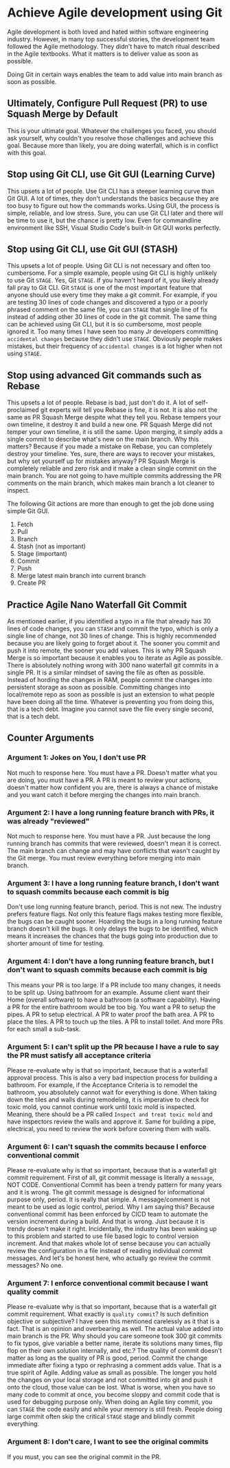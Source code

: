 # Achieve Agile development using Git

Agile development is both loved and hated within software engineering industry.
However, in many top successful stories, the development team followed the Agile methodology.
They didn't have to match ritual described in the Agile textbooks.
What it matters is to deliver value as soon as possible.

Doing Git in certain ways enables the team to add value into main branch as soon as possible.

## Ultimately, Configure Pull Request (PR) to use Squash Merge by Default

This is your ultimate goal. Whatever the challenges you faced, you should ask yourself,
why couldn't you resolve those challenges and achieve this goal.
Because more than likely, you are doing waterfall, which is in conflict with this goal.

## Stop using Git CLI, use Git GUI (Learning Curve)

This upsets a lot of people. Use Git CLI has a steeper learning curve than Git GUI.
A lot of times, they don't understands the basics because they are too busy to
figure out how the commands works. Using GUI, the process is simple, reliable, and
low stress. Sure, you can use Git CLI later and there will be time to use it, but
the chance is pretty low. Even for commandline environment like SSH, Visual Studio Code's
built-in Git GUI works perfectly.

## Stop using Git CLI, use Git GUI (STASH)

This upsets a lot of people. Using Git CLI is not necessary and often too cumbersome.
For a simple example, people using Git CLI is highly unlikely to use Git `STAGE`.
Yes, Git `STAGE`. If you haven't heard of it, you likely already fall pray to Git CLI.
Git `STAGE` is one of the most important feature that anyone should use every time they
make a git commit. For example, if you are testing 30 lines of code changes and discovered
a typo or a poorly phrased comment on the same file, you can `STAGE` that single line of
fix instead of adding other 30 lines of code in the git commit. The same thing can be
achieved using Git CLI, but it is so cumbersome, most people ignored it. Too many times
I have seen too many Jr developers committing `accidental changes` because they didn't
use `STAGE`. Obviously people makes mistakes, but their frequency of `accidental changes`
is a lot higher when not using `STAGE`.

## Stop using advanced Git commands such as Rebase

This upsets a lot of people. Rebase is bad, just don't do it.
A lot of self-proclaimed git experts will tell you Rebase is fine, it is not.
It is also not the same as PR Squash Merge despite what they tell you.
Rebase tempers your own timeline, it destroy it and build a new one.
PR Squash Merge did not temper your own timeline, it is still the same.
Upon merging, it simply adds a single commit to describe what's new on the main branch.
Why this matters? Because if you made a mistake on Rebase, you can completely
destroy your timeline. Yes, sure, there are ways to recover your mistakes, but
why set yourself up for mistakes anyway? PR Squash Merge is completely reliable and
zero risk and it make a clean single commit on the main branch. You are not going to
have multiple commits addressing the PR comments on the main branch, which makes
main branch a lot cleaner to inspect.

The following Git actions are more than enough to get the job done using simple Git GUI.
1. Fetch
1. Pull
1. Branch
1. Stash (not as important)
1. Stage (important)
1. Commit
1. Push
1. Merge latest main branch into current branch
1. Create PR

## Practice Agile Nano Waterfall Git Commit

As mentioned earlier, if you identified a typo in a file that already has 30 lines of code
changes, you can `STASH` and commit the typo, which is only a single line of change,
not 30 lines of change. This is highly recommended because you are likely going to forget about it.
The sooner you commit and push it into remote, the sooner you add values. This is why
PR Squash Merge is so important because it enables you to iterate as Agile as possible.
There is absolutely nothing wrong with 300 nano waterfall git commits in a single PR.
It is a similar mindset of saving the file as often as possible. Instead of hording the changes
in RAM, people commit the changes into persistent storage as soon as possible. Committing
changes into local/remote repo as soon as possible is just an extension to what people have
been doing all the time. Whatever is preventing you from doing this, that is a tech debt.
Imagine you cannot save the file every single second, that is a tech debt.

## Counter Arguments
### Argument 1: Jokes on You, I don't use PR

Not much to response here. You must have a PR. Doesn't matter what you are doing,
you must have a PR. A PR is meant to review your actions, doesn't matter how
confident you are, there is always a chance of mistake and you want catch it
before merging the changes into main branch.

### Argument 2: I have a long running feature branch with PRs, it was already "reviewed"

Not much to response here. You must have a PR. Just because the long running branch has
commits that were reviewed, doesn't mean it is correct. The main branch can change and
may have conflicts that wasn't caught by the Git merge. You must review everything before
merging into main branch.

### Argument 3: I have a long running feature branch, I don't want to squash commits because each commit is big

Don't use long running feature branch, period. This is not new. The industry prefers
feature flags. Not only this feature flags makes testing more flexible, the bugs can
be caught sooner. Hoarding the bugs in a long running feature branch doesn't kill the
bugs. It only delays the bugs to be identified, which means it increases the chances
that the bugs going into production due to shorter amount of time for testing.

### Argument 4: I don't have a long running feature branch, but I  don't want to squash commits because each commit is big

This means your PR is too large. If a PR include too many changes, it needs to be split up.
Using bathroom for an example. Assume client want their Home (overall software) to have
a bathroom (a software capability). Having a PR for the entire bathroom would be too big.
You want a PR to setup the pipes. A PR to setup electrical. A PR to water proof the bath area.
A PR to place the tiles. A PR to touch up the tiles. A PR to install toilet. And more PRs
for each small a sub-task.

### Argument 5: I can't split up the PR because I have a rule to say the PR must satisfy all acceptance criteria

Please re-evaluate why is that so important, because that is a waterfall approval process.
This is also a very bad inspection process for building a bathroom. For example, if the
Acceptance Criteria is to remodel the bathroom, you absolutely cannot wait for everything
is done. When taking down the tiles and walls during remodeling, it is imperative to check
for toxic mold, you cannot continue work until toxic mold is inspected.
Meaning, there should be a PR called `Inspect and treat toxic mold` and have inspectors
review the walls and approve it. Same for building a pipe, electrical, you need to
review the work before covering them with walls.

### Argument 6: I can't squash the commits because I enforce conventional commit

Please re-evaluate why is that so important, because that is a waterfall git commit requirement.
First of all, git commit message is literally a `message`, NOT CODE.
Conventional Commit has been a trendy pattern for many years and it is wrong.
The git commit message is designed for informational purpose only, period.
It is really that simple. A message/comment is not meant to be used as logic control, period.
Why I am saying this? Because conventional commit has been enforced by CICD team to automate
the version increment during a build. And that is wrong.
Just because it is trendy doesn't make it right.
Incidentally, the industry has been waking up to this problem and started to use file based
logic to control version increment. And that makes whole lot of sense because you can
actually review the configuration in a file instead of reading individual commit messages.
And let's be honest here, who actually go review the commit messages? No one.

### Argument 7: I enforce conventional commit because I want quality commit

Please re-evaluate why is that so important, because that is a waterfall git commit requirement.
What exactly is `quality commit`? Is such definition objective or subjective?
I have seen this mentioned carelessly as it that is a fact.
That is an opinion and overbearing as well. The actual value added into main branch is the PR.
Why should you care someone took 300 git commits to fix typos, give variable a better name,
iterate its solutions many times, flip flop on their own solution internally, and etc.?
The quality of commit doesn't matter as long as the quality of PR is good, period.
Commit the change immediate after fixing a typo or rephrasing a comment adds value.
That is a true spirit of Agile. Adding value as small as possible.
The longer you hold the changes on your local storage and not committed into git and push it
onto the cloud, those value can be lost.
What is worse, when you have so many code to commit at once, you become sloppy and commit
code that is used for debugging purpose only. When doing an Agile tiny commit, you can
`STAGE` the code easily and while your memory is still fresh. People doing large commit
often skip the critical `STAGE` stage and blindly commit everything.

### Argument 8: I don't care, I want to see the original commits

If you must, you can see the original commit in the PR.
